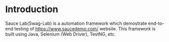 # Introduction
Sauce Lab(Swag-Lab) is a automation framework which demostrate end-to-end testing of https://www.saucedemo.com/ website.
This framework is built using Java, Selenium (Web Driver), TestNG, etc.

